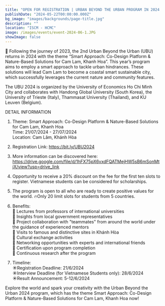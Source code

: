 ```yaml
---
title: "OPEN FOR REGISTRATION | URBAN BEYOND THE URBAN PROGRAM IN 2024: CAM LAM - KHANH HOA"
publishDate: "2024-05-22T00:00:00.000Z"
bg_image: "images/backgrounds/page-title.jpg"
description: "" 
location: "ISCM - HCMC"
image: /images/events/event-2024-06-1.JPG
showImage: false
---
```


🌳 Following the journey of 2023, the 2nd Urban Beyond the Urban (UBU)  returns in 2024 with the theme “Smart Approach: Co-Design Platform & Nature-Based Solutions for Cam Lam, Khanh Hoa”. This year’s program aims to employ a smart approach to tackle urban hindrances. These solutions will lead Cam Lam to become a coastal smart sustainable city, which successfully leverages the current nature and community features.

The UBU 2024 is organized by the University of Economics Ho Chi Minh City and collaborates with Handong Global University (South Korea), the University of Trieste (Italy), Thammasat University (Thailand), and KU Leuven (Belgium).

DETAIL INFORMATION
1. Theme:  Smart Approach: Co-Design Platform & Nature-Based Solutions for Cam Lam, Khanh Hoa<br>
Time: 21/07/2024 - 27/07/2024<br>
Location: Cam Lâm, Khánh Hòa

2. Registration Link: https://bit.ly/UBU2024<br>

3. More information can be discovered here: 
https://drive.google.com/file/d/1hFX75pX6vxdFQATMejHW5sB6mSonMtjX/view?usp=drive_link 

4. Opportunity to receive a 20% discount on the fee for the first ten slots to register. Vietnamese students can be considered for scholarships.

5. The program is open to all who are ready to create positive values for the world. 🔥Only 20 limit slots for students from 5 countries.

6. Benefits: <br>
🌊 Lectures from professors of international universities<br>
🌊 Insights from local government representatives<br>
🌊 Project collaboration with "teammates" from around the world under the guidance of experienced mentors<br>
🌊 Visits to famous and distinctive sites in Khánh Hòa<br>
🌊 Cultural exchange activities<br>
🌊 Networking opportunities with experts and international friends<br>
🌊 Certification upon program completion<br>
🌊 Continuous research after the program<br>

7. Timeline:<br>
☀️Registration Deadline: 21/6/2024 <br>
☀️Interview Deadline (for Vietnamese Students only):  28/6/2024<br>
☀️Result Announcement: 5-12/6/2024<br>

Explore the world and spark your creativity with the Urban Beyond the Urban 2024 program, which has the theme Smart Approach: Co-Design Platform & Nature-Based Solutions for Cam Lam, Khanh Hoa now!



